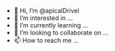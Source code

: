 - 👋 Hi, I’m @apicalDrivel
- 👀 I’m interested in ...
- 🌱 I’m currently learning ...
- 💞️ I’m looking to collaborate on ...
- 📫 How to reach me ...

<!---
apicalDrivel/apicalDrivel is a ✨ special ✨ repository because its `README.md` (this file) appears on your GitHub profile.
You can click the Preview link to take a look at your changes.
--->
